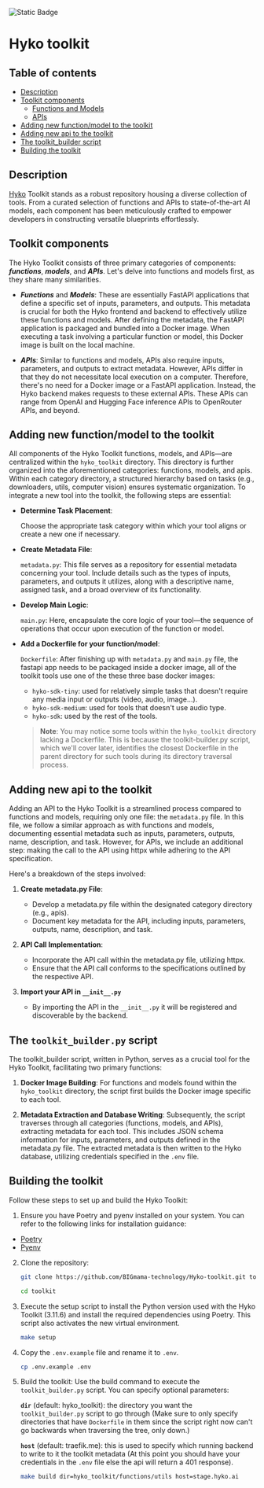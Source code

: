 <!-- x-release-please-start-version -->
 ![Static Badge](https://img.shields.io/badge/Release-v2.3.0-/?style=flat&logo=track)
<!-- x-release-please-end -->

# Hyko toolkit

## Table of contents
- [Description](#description)
- [Toolkit components](#toolkit-components)
    - [Functions and Models](#functions-and-models)
    - [APIs](#apis)
- [Adding new function/model to the toolkit](#adding-new-functionmodel-to-the-toolkit)
- [Adding new api to the toolkit](#adding-new-api-to-the-toolkit)
- [The toolkit_builder script](#the-toolkit_builderpy-script)
- [Building the toolkit](#building-the-toolkit)

## Description

[Hyko](https://hyko.ai) Toolkit stands as a robust repository housing a diverse collection of tools. From a curated selection of functions and APIs to state-of-the-art AI models, each component has been meticulously crafted to empower developers in constructing versatile blueprints effortlessly.


## Toolkit components

The Hyko Toolkit consists of three primary categories of components: **_functions_**, **_models_**, and **_APIs_**. Let's delve into functions and models first, as they share many similarities.

- <span id="functions-and-models">**_Functions_** and **_Models_**</span>: These are essentially FastAPI applications that define a specific set of inputs, parameters, and outputs. This metadata is crucial for both the Hyko frontend and backend to effectively utilize these functions and models. After defining the metadata, the FastAPI application is packaged and bundled into a Docker image. When executing a task involving a particular function or model, this Docker image is built on the local machine.

- <span id="apis">**_APIs_**</span>: Similar to functions and models, APIs also require inputs, parameters, and outputs to extract metadata. However, APIs differ in that they do not necessitate local execution on a computer. Therefore, there's no need for a Docker image or a FastAPI application. Instead, the Hyko backend makes requests to these external APIs. These APIs can range from OpenAI and Hugging Face inference APIs to OpenRouter APIs, and beyond.


## Adding new function/model to the toolkit

All components of the Hyko Toolkit functions, models, and APIs—are centralized within the `hyko_toolkit` directory. This directory is further organized into the aforementioned categories: functions, models, and apis. Within each category directory, a structured hierarchy based on tasks (e.g., downloaders, utils, computer vision) ensures systematic organization. To integrate a new tool into the toolkit, the following steps are essential:

- **Determine Task Placement**: 

    Choose the appropriate task category within which your tool aligns or create a new one if necessary.

- **Create Metadata File**:

    `metadata.py`: This file serves as a repository for essential metadata concerning your tool. Include details such as the types of inputs, parameters, and outputs it utilizes, along with a descriptive name, assigned task, and a broad overview of its functionality.

- **Develop Main Logic**:

    `main.py`: Here, encapsulate the core logic of your tool—the sequence of operations that occur upon execution of the function or model.

- **Add a Dockerfile for your function/model**:

    `Dockerfile`: After finishing up with `metadata.py` and `main.py` file, the fastapi app needs to be packaged inside a docker image, all of the toolkit tools use one of the these three base docker images:

    - `hyko-sdk-tiny`: used for relatively simple tasks that doesn't require any media input or outputs (video, audio, image...).
    - `hyko-sdk-medium`: used for tools that doesn't use audio type.
    - `hyko-sdk`: used by the rest of the tools.

    > **Note**: You may notice some tools within the `hyko_toolkit` directory lacking a Dockerfile. This is because the toolkit-builder.py script, which we'll cover later, identifies the closest Dockerfile in the parent directory for such tools during its directory traversal process.


## Adding new api to the toolkit

Adding an API to the Hyko Toolkit is a streamlined process compared to functions and models, requiring only one file: the `metadata.py` file. In this file, we follow a similar approach as with functions and models, documenting essential metadata such as inputs, parameters, outputs, name, description, and task. However, for APIs, we include an additional step: making the call to the API using httpx while adhering to the API specification.

Here's a breakdown of the steps involved:

1. **Create metadata.py File**:

    - Develop a metadata.py file within the designated category directory (e.g., apis).
    - Document key metadata for the API, including inputs, parameters, outputs, name, description, and task.

2. **API Call Implementation**:

    - Incorporate the API call within the metadata.py file, utilizing httpx.
    - Ensure that the API call conforms to the specifications outlined by the respective API.

3. **Import your API in `__init__.py`**

    - By importing the API in the `__init__.py` it will be registered and discoverable by the backend.  


## The `toolkit_builder.py` script

The toolkit_builder script, written in Python, serves as a crucial tool for the Hyko Toolkit, facilitating two primary functions:

1. **Docker Image Building**: For functions and models found within the `hyko_toolkit` directory, the script first builds the Docker image specific to each tool.

2. **Metadata Extraction and Database Writing**: Subsequently, the script traverses through all categories (functions, models, and APIs), extracting metadata for each tool. This includes JSON schema information for inputs, parameters, and outputs defined in the metadata.py file. The extracted metadata is then written to the Hyko database, utilizing credentials specified in the `.env` file.

## Building the toolkit

Follow these steps to set up and build the Hyko Toolkit:

1. Ensure you have Poetry and pyenv installed on your system. You can refer to the following links for installation guidance:

- [Poetry](https://python-poetry.org/docs/#installation)
- [Pyenv](https://github.com/pyenv/pyenv)

2. Clone the repository:

    ```bash
    git clone https://github.com/BIGmama-technology/Hyko-toolkit.git toolkit
    ```

    ```bash
    cd toolkit
    ```

3. Execute the setup script to install the Python version used with the Hyko Toolkit (3.11.6) and install the required dependencies using Poetry. This script also activates the new virtual environment.

    ```bash
    make setup
    ```

4. Copy the `.env.example` file and rename it to `.env`.

    ```bash
    cp .env.example .env
    ```

5. Build the toolkit: Use the build command to execute the `toolkit_builder.py` script. You can specify optional parameters:

    **`dir`** (default: hyko_toolkit): the directory you want the `toolkit_builder.py` script to go through (Make sure to only specify directories that have `Dockerfile` in them since the script right now can't go backwards when traversing the tree, only down.)

    **`host`** (default: traefik.me): this is used to specify which running backend to write to it the toolkit metadata (At this point you should have your credentials in the `.env` file else the api will return a 401 response).

    ```bash
    make build dir=hyko_toolkit/functions/utils host=stage.hyko.ai
    ```
